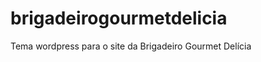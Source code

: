 brigadeirogourmetdelicia
========================

Tema wordpress para o site da Brigadeiro Gourmet Delícia
